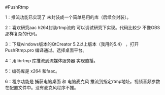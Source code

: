 #PushRtmp

1：推流功能已实现了 未封装成一个简单易用的库（后续会封装）。

2：喜欢研究aac h264封装rtmp流的 可以调试研究下实现。代码比较少 不像OBS那样复杂的代码。

3：下载windows版本的QtCreator 5.2以上版本（我用的5.4） ，打开PushRtmp.pro 编译通过。选择桌面平台。

4：用librtmp 库推流到流媒体服务器 实现直播。

5：编码库是 x264 和faac。

6：程序功能是 捕获电脑桌面 和 电脑麦克风 推流到指定rtmp地址。视频音频参数 在配置文件中。没有麦克风程序不推。